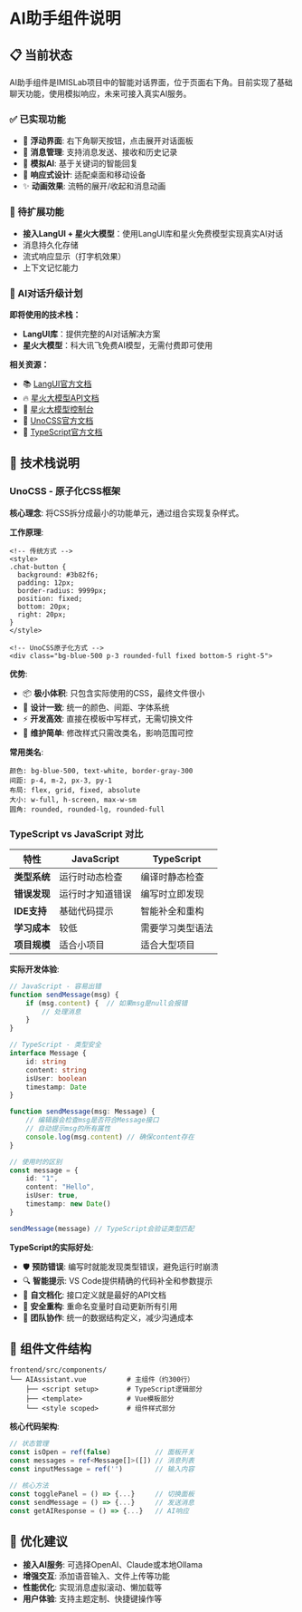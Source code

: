 # AI助手组件说明

## 📋 当前状态

AI助手组件是IMISLab项目中的智能对话界面，位于页面右下角。目前实现了基础聊天功能，使用模拟响应，未来可接入真实AI服务。

### ✅ 已实现功能

- 🎨 **浮动界面**: 右下角聊天按钮，点击展开对话面板
- 💬 **消息管理**: 支持消息发送、接收和历史记录
- 🤖 **模拟AI**: 基于关键词的智能回复
- 📱 **响应式设计**: 适配桌面和移动设备
- ✨ **动画效果**: 流畅的展开/收起和消息动画

### 🔧 待扩展功能

- **接入LangUI + 星火大模型**：使用LangUI库和星火免费模型实现真实AI对话
- 消息持久化存储
- 流式响应显示（打字机效果）
- 上下文记忆能力

### 🚀 AI对话升级计划

**即将使用的技术栈：**

- **LangUI库**：提供完整的AI对话解决方案
- **星火大模型**：科大讯飞免费AI模型，无需付费即可使用

**相关资源：**

- 📚 [LangUI官方文档](https://langui.dev)
- 🔥 [星火大模型API文档](https://xinghuo.xfyun.cn/sparkapi)
- 📖 [星火大模型控制台](https://console.xfyun.cn/services/bm35)
- 🎨 [UnoCSS官方文档](https://unocss.dev)
- 📘 [TypeScript官方文档](https://www.typescriptlang.org)

## 🎨 技术栈说明

### UnoCSS - 原子化CSS框架

**核心理念**: 将CSS拆分成最小的功能单元，通过组合实现复杂样式。

**工作原理**:

```vue
<!-- 传统方式 -->
<style>
.chat-button {
  background: #3b82f6;
  padding: 12px;
  border-radius: 9999px;
  position: fixed;
  bottom: 20px;
  right: 20px;
}
</style>

<!-- UnoCSS原子化方式 -->
<div class="bg-blue-500 p-3 rounded-full fixed bottom-5 right-5">
```

**优势**:

- 📦 **极小体积**: 只包含实际使用的CSS，最终文件很小
- 🎨 **设计一致**: 统一的颜色、间距、字体系统
- ⚡ **开发高效**: 直接在模板中写样式，无需切换文件
- 🔧 **维护简单**: 修改样式只需改类名，影响范围可控

**常用类名**:

```text
颜色: bg-blue-500, text-white, border-gray-300
间距: p-4, m-2, px-3, py-1
布局: flex, grid, fixed, absolute
大小: w-full, h-screen, max-w-sm
圆角: rounded, rounded-lg, rounded-full
```

### TypeScript vs JavaScript 对比

| 特性 | JavaScript | TypeScript |
|------|------------|------------|
| **类型系统** | 运行时动态检查 | 编译时静态检查 |
| **错误发现** | 运行时才知道错误 | 编写时立即发现 |
| **IDE支持** | 基础代码提示 | 智能补全和重构 |
| **学习成本** | 较低 | 需要学习类型语法 |
| **项目规模** | 适合小项目 | 适合大型项目 |

**实际开发体验**:

```typescript
// JavaScript - 容易出错
function sendMessage(msg) {
    if (msg.content) {  // 如果msg是null会报错
        // 处理消息
    }
}

// TypeScript - 类型安全
interface Message {
    id: string
    content: string
    isUser: boolean
    timestamp: Date
}

function sendMessage(msg: Message) {
    // 编辑器会检查msg是否符合Message接口
    // 自动提示msg的所有属性
    console.log(msg.content) // 确保content存在
}

// 使用时的区别
const message = {
    id: "1",
    content: "Hello",
    isUser: true,
    timestamp: new Date()
}

sendMessage(message) // TypeScript会验证类型匹配
```

**TypeScript的实际好处**:

- 🛡️ **预防错误**: 编写时就能发现类型错误，避免运行时崩溃
- 🔍 **智能提示**: VS Code提供精确的代码补全和参数提示
- 📖 **自文档化**: 接口定义就是最好的API文档
- 🔧 **安全重构**: 重命名变量时自动更新所有引用
- 👥 **团队协作**: 统一的数据结构定义，减少沟通成本

## 📁 组件文件结构

```text
frontend/src/components/
└── AIAssistant.vue          # 主组件（约300行）
    ├── <script setup>       # TypeScript逻辑部分
    ├── <template>           # Vue模板部分  
    └── <style scoped>       # 组件样式部分
```

**核心代码架构**:

```typescript
// 状态管理
const isOpen = ref(false)           // 面板开关
const messages = ref<Message[]>([]) // 消息列表
const inputMessage = ref('')        // 输入内容

// 核心方法
const togglePanel = () => {...}     // 切换面板
const sendMessage = () => {...}     // 发送消息
const getAIResponse = () => {...}   // AI响应
```

## 🎯 优化建议

- **接入AI服务**: 可选择OpenAI、Claude或本地Ollama
- **增强交互**: 添加语音输入、文件上传等功能
- **性能优化**: 实现消息虚拟滚动、懒加载等
- **用户体验**: 支持主题定制、快捷键操作等
